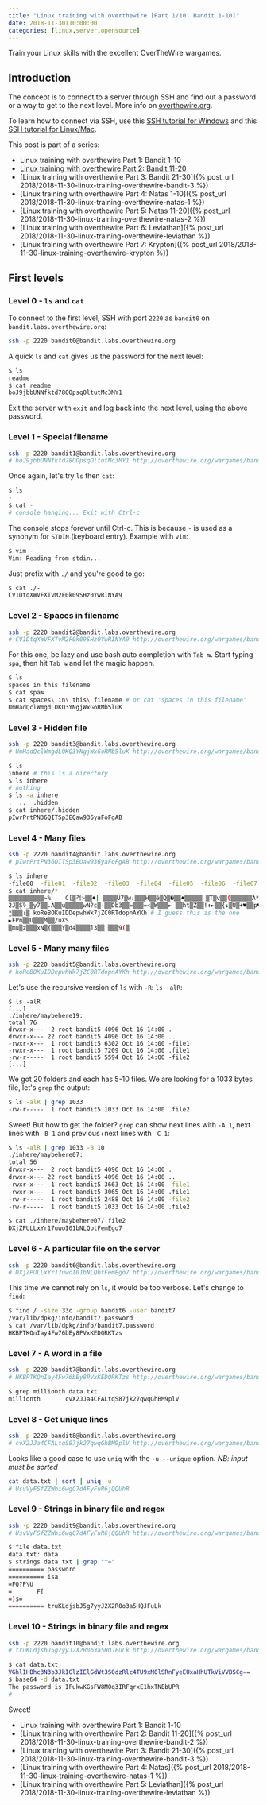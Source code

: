 ```yaml
---
title: "Linux training with overthewire [Part 1/10: Bandit 1-10]"
date: 2018-11-30T10:00:00
categories: [linux,server,opensource]
---
```

Train your Linux skills with the excellent OverTheWire wargames.
<!--more-->
## Introduction
The concept is to connect to a server through SSH and find out a password or a way to get to the next level. More info on [overthewire.org](http://overthewire.org/wargames/).

To learn how to connect via SSH, use this [SSH tutorial for Windows](https://www.digitalocean.com/docs/droplets/how-to/connect-with-ssh/putty/) and this [SSH tutorial for Linux/Mac](https://www.digitalocean.com/docs/droplets/how-to/connect-with-ssh/openssh/).

This post is part of a series:
- Linux training with overthewire Part 1: Bandit 1-10
- [Linux training with overthewire Part 2: Bandit 11-20](2018-11-30-linux-training-overthewire-bandit-2.md)
- [Linux training with overthewire Part 3: Bandit 21-30]({% post_url 2018/2018-11-30-linux-training-overthewire-bandit-3 %})
- [Linux training with overthewire Part 4: Natas 1-10]({% post_url 2018/2018-11-30-linux-training-overthewire-natas-1 %})
- [Linux training with overthewire Part 5: Natas 11-20]({% post_url 2018/2018-11-30-linux-training-overthewire-natas-2 %})
- [Linux training with overthewire Part 6: Leviathan]({% post_url 2018/2018-11-30-linux-training-overthewire-leviathan %})
- [Linux training with overthewire Part 7: Krypton]({% post_url 2018/2018-11-30-linux-training-overthewire-krypton %})

## First levels
### Level 0 - `ls` and `cat`
To connect to the first level, SSH with port `2220` as `bandit0` on `bandit.labs.overthewire.org`:
```bash
ssh -p 2220 bandit0@bandit.labs.overthewire.org
```
A quick `ls` and `cat` gives us the password for the next level:
```bash
$ ls
readme
$ cat readme
boJ9jbbUNNfktd78OOpsqOltutMc3MY1
```
<!-- todo GIF with mac terminal -->
Exit the server with `exit` and log back into the next level, using the above password.
### Level 1 - Special filename
```bash
ssh -p 2220 bandit1@bandit.labs.overthewire.org
# boJ9jbbUNNfktd78OOpsqOltutMc3MY1 http://overthewire.org/wargames/bandit/bandit2.html
```
Once again, let's try `ls` then `cat`:
```bash
$ ls
-
$ cat -
# console hanging... Exit with Ctrl-c
```
The console stops forever until Ctrl-c. This is because `-` is used as a synonym for `STDIN` (keyboard entry). Example with `vim`:
```bash
$ vim -
Vim: Reading from stdin...
```
Just prefix with `./` and you're good to go:
```bash
$ cat ./-
CV1DtqXWVFXTvM2F0k09SHz0YwRINYA9
```
### Level 2 - Spaces in filename
```bash
ssh -p 2220 bandit2@bandit.labs.overthewire.org
# CV1DtqXWVFXTvM2F0k09SHz0YwRINYA9 http://overthewire.org/wargames/bandit/bandit3.html
```
For this one, be lazy and use bash auto completion with `Tab ↹`. Start typing `spa`, then hit `Tab ↹` and let the magic happen.
```bash
$ ls
spaces in this filename
$ cat spa↹
$ cat spaces\ in\ this\ filename # or cat 'spaces in this filename'
UmHadQclWmgdLOKQ3YNgjWxGoRMb5luK
```
### Level 3 - Hidden file
```bash
ssh -p 2220 bandit3@bandit.labs.overthewire.org
# UmHadQclWmgdLOKQ3YNgjWxGoRMb5luK http://overthewire.org/wargames/bandit/bandit4.html
```
```bash
$ ls
inhere # this is a directory
$ ls inhere
# nothing
$ ls -a inhere
.  ..  .hidden
$ cat inhere/.hidden
pIwrPrtPN36QITSp3EQaw936yaFoFgAB
```
### Level 4 - Many files
```bash
ssh -p 2220 bandit4@bandit.labs.overthewire.org
# pIwrPrtPN36QITSp3EQaw936yaFoFgAB http://overthewire.org/wargames/bandit/bandit5.html
```
```bash
$ ls inhere
-file00  -file01  -file02  -file03  -file04  -file05  -file06  -file07  -file08  -file09
$ cat inhere/*
▒▒▒▒▒▒▒▒▒▒~%    C[▒걱>▒▒♦| ▒▒▒▒U7▒w↓▒▒▒H▒▒ê▒Q▒�▒▒♦▒▒▒▒▒ ▒T▒v▒▒(▒ִ▒▒▒▒▒A*▒
2J▒Ş؇_▒y7▒▒.A▒▒u▒▒▒▒▒wN?c▒-▒▒Db3▒▒=▒▒▒=<▒W▒▒▒► ▒▒ht▒Z▒▒!↑►▒▒{↓▒U▒+♥▒▒p♥►m▒▒▒;◄▒▒:D▒▒^▒▒@ ▒gl▒Q▒▒♣▒@▒%@▒▒▒↑ZP*E▒▒1▒V
̫*▒▒▒↓▒ koReBOKuIDDepwhWk7jZC0RTdopnAYKh # I guess this is the one
►FPn▒▒U▒▒▒M▒▒/uXS
▒mu▒z▒▒▒хN▒{▒▒▒Y▒d4▒▒▒▒]3▒▒ ▒▒▒9(▒
```
### Level 5 - Many many files
```bash
ssh -p 2220 bandit5@bandit.labs.overthewire.org
# koReBOKuIDDepwhWk7jZC0RTdopnAYKh http://overthewire.org/wargames/bandit/bandit6.html
```
Let's use the recursive version of `ls` with `-R`: `ls -alR`:
```console
$ ls -alR
[...]
./inhere/maybehere19:
total 76
drwxr-x---  2 root bandit5 4096 Oct 16 14:00 .
drwxr-x--- 22 root bandit5 4096 Oct 16 14:00 ..
-rwxr-x---  1 root bandit5 6302 Oct 16 14:00 -file1
-rwxr-x---  1 root bandit5 7209 Oct 16 14:00 .file1
-rw-r-----  1 root bandit5 5594 Oct 16 14:00 -file2
[...]
```
We got 20 folders and each has 5-10 files. We are looking for a 1033 bytes file, let's `grep` the output:
```bash
$ ls -alR | grep 1033
-rw-r-----  1 root bandit5 1033 Oct 16 14:00 .file2
```
Sweet! But how to get the folder? `grep` can show next lines with `-A 1`, next lines with `-B 1` and previous+next lines with `-C 1`:
```bash
$ ls -alR | grep 1033 -B 10
./inhere/maybehere07:
total 56
drwxr-x---  2 root bandit5 4096 Oct 16 14:00 .
drwxr-x--- 22 root bandit5 4096 Oct 16 14:00 ..
-rwxr-x---  1 root bandit5 3663 Oct 16 14:00 -file1
-rwxr-x---  1 root bandit5 3065 Oct 16 14:00 .file1
-rw-r-----  1 root bandit5 2488 Oct 16 14:00 -file2
-rw-r-----  1 root bandit5 1033 Oct 16 14:00 .file2
```
```bash
$ cat ./inhere/maybehere07/.file2
DXjZPULLxYr17uwoI01bNLQbtFemEgo7
```

### Level 6 - A particular file on the server
```bash
ssh -p 2220 bandit6@bandit.labs.overthewire.org
# DXjZPULLxYr17uwoI01bNLQbtFemEgo7 http://overthewire.org/wargames/bandit/bandit7.html
```
This time we cannot rely on `ls`, it would be too verbose. Let's change to `find`:
```bash
$ find / -size 33c -group bandit6 -user bandit7
/var/lib/dpkg/info/bandit7.password
$ cat /var/lib/dpkg/info/bandit7.password
HKBPTKQnIay4Fw76bEy8PVxKEDQRKTzs
```

### Level 7 - A word in a file
```bash
ssh -p 2220 bandit7@bandit.labs.overthewire.org
# HKBPTKQnIay4Fw76bEy8PVxKEDQRKTzs http://overthewire.org/wargames/bandit/bandit8.html
```
```bash
$ grep millionth data.txt
millionth       cvX2JJa4CFALtqS87jk27qwqGhBM9plV
```

### Level 8 - Get unique lines
```bash
ssh -p 2220 bandit8@bandit.labs.overthewire.org
# cvX2JJa4CFALtqS87jk27qwqGhBM9plV http://overthewire.org/wargames/bandit/bandit8.html
```
Looks like a good case to use `uniq` with the `-u --unique` option. *NB: input must be sorted*
```bash
cat data.txt | sort | uniq -u
# UsvVyFSfZZWbi6wgC7dAFyFuR6jQQUhR
```

### Level 9 - Strings in binary file and regex
```bash
ssh -p 2220 bandit9@bandit.labs.overthewire.org
# UsvVyFSfZZWbi6wgC7dAFyFuR6jQQUhR http://overthewire.org/wargames/bandit/bandit9.html
```
```bash
$ file data.txt
data.txt: data
$ strings data.txt | grep "^="
========== password
========== isa
=FQ?P\U
=       F[
=)$=
========== truKLdjsbJ5g7yyJ2X2R0o3a5HQJFuLk
```

### Level 10 - Strings in binary file and regex
```bash
ssh -p 2220 bandit10@bandit.labs.overthewire.org
# truKLdjsbJ5g7yyJ2X2R0o3a5HQJFuLk http://overthewire.org/wargames/bandit/bandit10.html
```
```bash
$ cat data.txt
VGhlIHBhc3N3b3JkIGlzIElGdWt3S0dzRlc4TU9xM0lSRnFyeEUxaHhUTkViVVBSCg==
$ base64 -d data.txt
The password is IFukwKGsFW8MOq3IRFqrxE1hxTNEbUPR
#
```

Sweet!

- Linux training with overthewire Part 1: Bandit 1-10
- [Linux training with overthewire Part 2: Bandit 11-20]({% post_url 2018/2018-11-30-linux-training-overthewire-bandit-2 %})
- [Linux training with overthewire Part 3: Bandit 21-30]({% post_url 2018/2018-11-30-linux-training-overthewire-bandit-3 %})
- [Linux training with overthewire Part 4: Natas]({% post_url 2018/2018-11-30-linux-training-overthewire-natas-1 %})
- [Linux training with overthewire Part 5: Leviathan]({% post_url 2018/2018-11-30-linux-training-overthewire-leviathan %})
